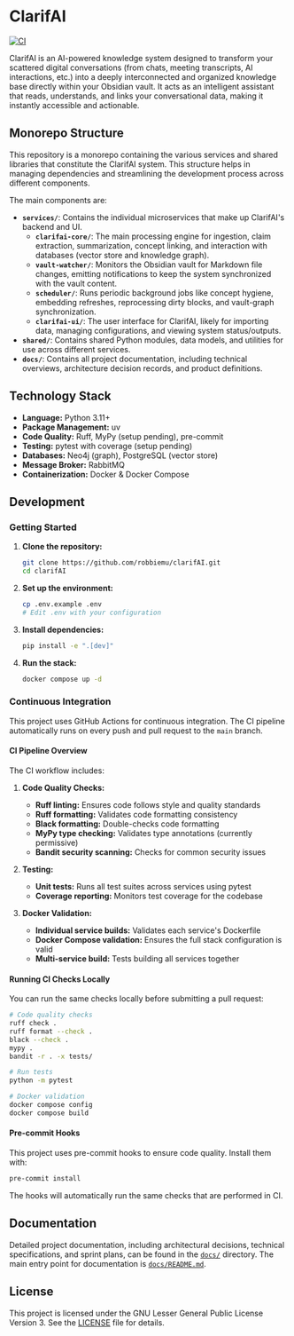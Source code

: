 # ClarifAI

[![CI](https://github.com/robbiemu/clarifAI/workflows/CI/badge.svg)](https://github.com/robbiemu/clarifAI/actions/workflows/ci.yml)

ClarifAI is an AI-powered knowledge system designed to transform your scattered digital conversations (from chats, meeting transcripts, AI interactions, etc.) into a deeply interconnected and organized knowledge base directly within your Obsidian vault. It acts as an intelligent assistant that reads, understands, and links your conversational data, making it instantly accessible and actionable.

## Monorepo Structure

This repository is a monorepo containing the various services and shared libraries that constitute the ClarifAI system. This structure helps in managing dependencies and streamlining the development process across different components.

The main components are:

*   **`services/`**: Contains the individual microservices that make up ClarifAI's backend and UI.
    *   **`clarifai-core/`**: The main processing engine for ingestion, claim extraction, summarization, concept linking, and interaction with databases (vector store and knowledge graph).
    *   **`vault-watcher/`**: Monitors the Obsidian vault for Markdown file changes, emitting notifications to keep the system synchronized with the vault content.
    *   **`scheduler/`**: Runs periodic background jobs like concept hygiene, embedding refreshes, reprocessing dirty blocks, and vault-graph synchronization.
    *   **`clarifai-ui/`**: The user interface for ClarifAI, likely for importing data, managing configurations, and viewing system status/outputs.
*   **`shared/`**: Contains shared Python modules, data models, and utilities for use across different services.
*   **`docs/`**: Contains all project documentation, including technical overviews, architecture decision records, and product definitions.

## Technology Stack

*   **Language:** Python 3.11+
*   **Package Management:** uv
*   **Code Quality:** Ruff, MyPy (setup pending), pre-commit
*   **Testing:** pytest with coverage (setup pending)
*   **Databases:** Neo4j (graph), PostgreSQL (vector store)
*   **Message Broker:** RabbitMQ
*   **Containerization:** Docker & Docker Compose

## Development

### Getting Started

1. **Clone the repository:**
   ```bash
   git clone https://github.com/robbiemu/clarifAI.git
   cd clarifAI
   ```

2. **Set up the environment:**
   ```bash
   cp .env.example .env
   # Edit .env with your configuration
   ```

3. **Install dependencies:**
   ```bash
   pip install -e ".[dev]"
   ```

4. **Run the stack:**
   ```bash
   docker compose up -d
   ```

### Continuous Integration

This project uses GitHub Actions for continuous integration. The CI pipeline automatically runs on every push and pull request to the `main` branch.

#### CI Pipeline Overview

The CI workflow includes:

1. **Code Quality Checks:**
   - **Ruff linting:** Ensures code follows style and quality standards
   - **Ruff formatting:** Validates code formatting consistency
   - **Black formatting:** Double-checks code formatting
   - **MyPy type checking:** Validates type annotations (currently permissive)
   - **Bandit security scanning:** Checks for common security issues

2. **Testing:**
   - **Unit tests:** Runs all test suites across services using pytest
   - **Coverage reporting:** Monitors test coverage for the codebase

3. **Docker Validation:**
   - **Individual service builds:** Validates each service's Dockerfile
   - **Docker Compose validation:** Ensures the full stack configuration is valid
   - **Multi-service build:** Tests building all services together

#### Running CI Checks Locally

You can run the same checks locally before submitting a pull request:

```bash
# Code quality checks
ruff check .
ruff format --check .
black --check .
mypy .
bandit -r . -x tests/

# Run tests
python -m pytest

# Docker validation
docker compose config
docker compose build
```

#### Pre-commit Hooks

This project uses pre-commit hooks to ensure code quality. Install them with:

```bash
pre-commit install
```

The hooks will automatically run the same checks that are performed in CI.

## Documentation

Detailed project documentation, including architectural decisions, technical specifications, and sprint plans, can be found in the [`docs/`](./docs/) directory. The main entry point for documentation is [`docs/README.md`](./docs/README.md).

## License

This project is licensed under the GNU Lesser General Public License Version 3. See the [LICENSE](LICENSE) file for details.
